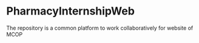 # PharmacyInternshipWeb
The repository is a common platform to work collaboratively for website of MCOP 
